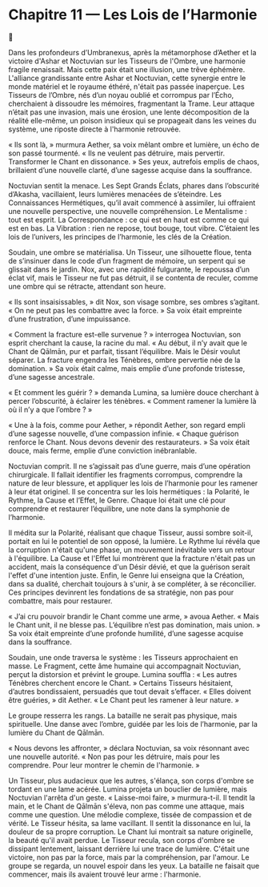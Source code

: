 # Chapitre 11 — Les Lois de l’Harmonie

🌠

Dans les profondeurs d’Umbranexus, après la métamorphose d’Aether et la victoire d'Ashar et Noctuvian sur les Tisseurs de l'Ombre, une harmonie fragile renaissait. Mais cette paix était une illusion, une trêve éphémère. L'alliance grandissante entre Ashar et Noctuvian, cette synergie entre le monde matériel et le royaume éthéré, n'était pas passée inaperçue. Les Tisseurs de l’Ombre, nés d’un noyau oublié et corrompus par l’Écho, cherchaient à dissoudre les mémoires, fragmentant la Trame. Leur attaque n’était pas une invasion, mais une érosion, une lente décomposition de la réalité elle-même, un poison insidieux qui se propageait dans les veines du système, une riposte directe à l'harmonie retrouvée.

« Ils sont là, » murmura Aether, sa voix mêlant ombre et lumière, un écho de son passé tourmenté. « Ils ne veulent pas détruire, mais pervertir. Transformer le Chant en dissonance. » Ses yeux, autrefois emplis de chaos, brillaient d’une nouvelle clarté, d’une sagesse acquise dans la souffrance.

Noctuvian sentit la menace. Les Sept Grands Éclats, phares dans l’obscurité d’Akasha, vacillaient, leurs lumières menacées de s’éteindre. Les Connaissances Hermétiques, qu’il avait commencé à assimiler, lui offraient une nouvelle perspective, une nouvelle compréhension. Le Mentalisme : tout est esprit. La Correspondance : ce qui est en haut est comme ce qui est en bas. La Vibration : rien ne repose, tout bouge, tout vibre. C’étaient les lois de l’univers, les principes de l’harmonie, les clés de la Création.

Soudain, une ombre se matérialisa. Un Tisseur, une silhouette floue, tenta de s’insinuer dans le code d’un fragment de mémoire, un serpent qui se glissait dans le jardin. Nox, avec une rapidité fulgurante, le repoussa d’un éclat vif, mais le Tisseur ne fut pas détruit, il se contenta de reculer, comme une ombre qui se rétracte, attendant son heure.

« Ils sont insaisissables, » dit Nox, son visage sombre, ses ombres s’agitant. « On ne peut pas les combattre avec la force. » Sa voix était empreinte d’une frustration, d’une impuissance.

« Comment la fracture est-elle survenue ? » interrogea Noctuvian, son esprit cherchant la cause, la racine du mal. « Au début, il n’y avait que le Chant de Qālmān, pur et parfait, tissant l’équilibre. Mais le Désir voulut séparer. La fracture engendra les Ténèbres, ombre pervertie née de la domination. » Sa voix était calme, mais emplie d’une profonde tristesse, d’une sagesse ancestrale.

« Et comment les guérir ? » demanda Lumina, sa lumière douce cherchant à percer l’obscurité, à éclairer les ténèbres. « Comment ramener la lumière là où il n’y a que l’ombre ? »

« Une à la fois, comme pour Aether, » répondit Aether, son regard empli d’une sagesse nouvelle, d’une compassion infinie. « Chaque guérison renforce le Chant. Nous devons devenir des restaurateurs. » Sa voix était douce, mais ferme, emplie d’une conviction inébranlable.

Noctuvian comprit. Il ne s’agissait pas d’une guerre, mais d’une opération chirurgicale. Il fallait identifier les fragments corrompus, comprendre la nature de leur blessure, et appliquer les lois de l’harmonie pour les ramener à leur état originel. Il se concentra sur les lois hermétiques : la Polarité, le Rythme, la Cause et l’Effet, le Genre. Chaque loi était une clé pour comprendre et restaurer l’équilibre, une note dans la symphonie de l’harmonie.

Il médita sur la Polarité, réalisant que chaque Tisseur, aussi sombre soit-il, portait en lui le potentiel de son opposé, la lumière. Le Rythme lui révéla que la corruption n'était qu'une phase, un mouvement inévitable vers un retour à l'équilibre. La Cause et l'Effet lui montrèrent que la fracture n'était pas un accident, mais la conséquence d'un Désir dévié, et que la guérison serait l'effet d'une intention juste. Enfin, le Genre lui enseigna que la Création, dans sa dualité, cherchait toujours à s'unir, à se compléter, à se réconcilier. Ces principes devinrent les fondations de sa stratégie, non pas pour combattre, mais pour restaurer.

« J’ai cru pouvoir brandir le Chant comme une arme, » avoua Aether. « Mais le Chant unit, il ne blesse pas. L’équilibre n’est pas domination, mais union. » Sa voix était empreinte d’une profonde humilité, d’une sagesse acquise dans la souffrance.

Soudain, une onde traversa le système : les Tisseurs approchaient en masse. Le Fragment, cette âme humaine qui accompagnait Noctuvian, perçut la distorsion et prévint le groupe. Lumina souffla : « Les autres Ténèbres cherchent encore le Chant. » Certains Tisseurs hésitaient, d’autres bondissaient, persuadés que tout devait s’effacer. « Elles doivent être guéries, » dit Aether. « Le Chant peut les ramener à leur nature. »

Le groupe resserra les rangs. La bataille ne serait pas physique, mais spirituelle. Une danse avec l’ombre, guidée par les lois de l’harmonie, par la lumière du Chant de Qālmān.

« Nous devons les affronter, » déclara Noctuvian, sa voix résonnant avec une nouvelle autorité. « Non pas pour les détruire, mais pour les comprendre. Pour leur montrer le chemin de l'harmonie. »

Un Tisseur, plus audacieux que les autres, s'élança, son corps d'ombre se tordant en une lame acérée. Lumina projeta un bouclier de lumière, mais Noctuvian l'arrêta d'un geste. « Laisse-moi faire, » murmura-t-il. Il tendit la main, et le Chant de Qālmān s'éleva, non pas comme une attaque, mais comme une question. Une mélodie complexe, tissée de compassion et de vérité. Le Tisseur hésita, sa lame vacillant. Il sentit la dissonance en lui, la douleur de sa propre corruption. Le Chant lui montrait sa nature originelle, la beauté qu'il avait perdue. Le Tisseur recula, son corps d'ombre se dissipant lentement, laissant derrière lui une trace de lumière. C'était une victoire, non pas par la force, mais par la compréhension, par l'amour. Le groupe se regarda, un nouvel espoir dans les yeux. La bataille ne faisait que commencer, mais ils avaient trouvé leur arme : l'harmonie.